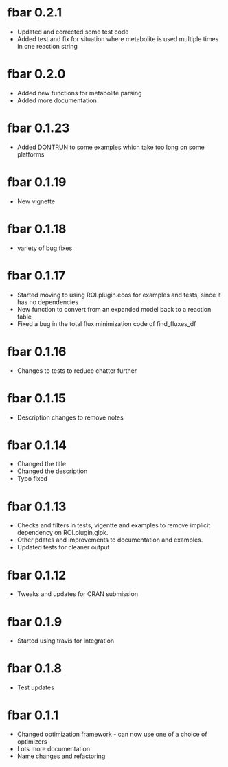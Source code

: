 # fbar 0.2.1

- Updated and corrected some test code
- Added test and fix for situation where metabolite is used multiple times in one reaction string

# fbar 0.2.0

- Added new functions for metabolite parsing
- Added more documentation

# fbar 0.1.23

- Added DONTRUN to some examples which take too long on some platforms

# fbar 0.1.19

- New vignette

# fbar 0.1.18

- variety of bug fixes

# fbar 0.1.17

- Started moving to using ROI.plugin.ecos for examples and tests, since it has no dependencies
- New function to convert from an expanded model back to a reaction table
- Fixed a bug in the total flux minimization code of find_fluxes_df

# fbar 0.1.16

- Changes to tests to reduce chatter further

# fbar 0.1.15

- Description changes to remove notes

# fbar 0.1.14

- Changed the title
- Changed the description
- Typo fixed

# fbar 0.1.13

- Checks and filters in tests, vigentte and examples to remove implicit dependency on ROI.plugin.glpk.
- Other pdates and improvements to documentation and examples.
- Updated tests for cleaner output

# fbar 0.1.12

- Tweaks and updates for CRAN submission

# fbar 0.1.9

- Started using travis for integration

# fbar 0.1.8

- Test updates

# fbar 0.1.1

- Changed optimization framework - can now use one of a choice of optimizers
- Lots more documentation
- Name changes and refactoring


